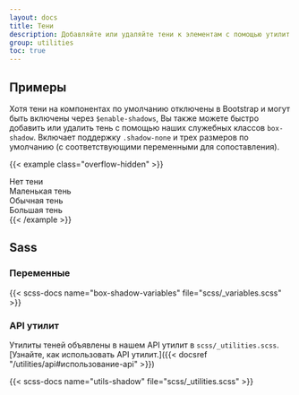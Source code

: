 ```yaml
---
layout: docs
title: Тени
description: Добавляйте или удаляйте тени к элементам с помощью утилит box-shadow.
group: utilities
toc: true
---
```


## Примеры

Хотя тени на компонентах по умолчанию отключены в Bootstrap и могут быть включены через `$enable-shadows`, Вы также можете быстро добавить или удалить тень с помощью наших служебных классов `box-shadow`. Включает поддержку `.shadow-none` и трех размеров по умолчанию (с соответствующими переменными для сопоставления).

{{< example class="overflow-hidden" >}}
<div class="shadow-none p-3 mb-5 bg-body-tertiary rounded">Нет тени</div>
<div class="shadow-sm p-3 mb-5 bg-body-tertiary rounded">Маленькая тень</div>
<div class="shadow p-3 mb-5 bg-body-tertiary rounded">Обычная тень</div>
<div class="shadow-lg p-3 mb-5 bg-body-tertiary rounded">Большая тень</div>
{{< /example >}}

## Sass

### Переменные

{{< scss-docs name="box-shadow-variables" file="scss/_variables.scss" >}}

### API утилит

Утилиты теней объявлены в нашем API утилит в `scss/_utilities.scss`. [Узнайте, как использовать API утилит.]({{< docsref "/utilities/api#использование-api" >}})

{{< scss-docs name="utils-shadow" file="scss/_utilities.scss" >}}
